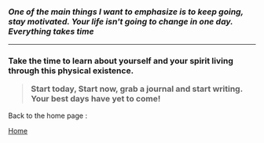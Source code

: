 <!DOCTYPE html>
<html>

<body>



<title>

_Tips_
</title>

<h3>
<p>

_One of the main things I want to emphasize is to keep going, stay motivated. Your life isn't going to change in one day. Everything takes time_
</p>
</h3>



---
<p> 

<h3>

Take the time to learn about **yourself** and your spirit living through this physical existence.
</p> 


<p>

> Start today, Start now, grab a journal and start writing. Your best days have yet to come!</p> 
</h3>
<p> Back to the home page :

 [Home](README.md)
 </p>

</body>









